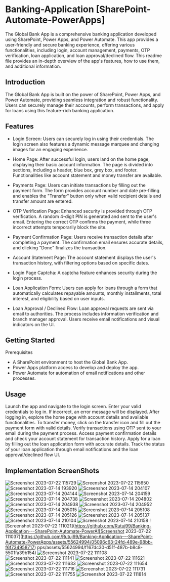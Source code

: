 # Banking-Application [SharePoint-Automate-PowerApps]

The Global Bank App is a comprehensive banking application developed using SharePoint, Power Apps, and Power Automate. This app provides a user-friendly and secure banking experience, offering various functionalities, including login, account management, payments, OTP verification, loan application, and loan approval/declined flow. This readme file provides an in-depth overview of the app's features, how to use them, and additional information.

## Introduction
The Global Bank App is built on the power of SharePoint, Power Apps, and Power Automate, providing seamless integration and robust functionality. Users can securely manage their accounts, perform transactions, and apply for loans using this feature-rich banking application.


## Features
- Login Screen: Users can securely log in using their credentials. The login screen also features a dynamic message marquee and changing images for an engaging experience.

- Home Page: After successful login, users land on the home page, displaying their basic account information. The page is divided into sections, including a header, blue box, grey box, and footer. Functionalities like account statement and money transfer are available.

- Payments Page: Users can initiate transactions by filling out the payment form. The form provides account number and date pre-filling and enables the "Transfer" button only when valid recipient details and transfer amount are entered.

- OTP Verification Page: Enhanced security is provided through OTP verification. A random 4-digit PIN is generated and sent to the user's email. Entering the correct OTP confirms the payment, while three incorrect attempts temporarily block the site.

- Payment Confirmation Page: Users receive transaction details after completing a payment. The confirmation email ensures accurate details, and clicking "Done" finalizes the transaction.

- Account Statement Page: The account statement displays the user's transaction history, with filtering options based on specific dates.

- Login Page Captcha: A captcha feature enhances security during the login process.

- Loan Application Form: Users can apply for loans through a form that automatically calculates repayable amounts, monthly installments, total interest, and eligibility based on user inputs.

- Loan Approval / Declined Flow: Loan approval requests are sent via email to authorities. The process includes information verification and branch manager approval. Users receive email notifications and visual indicators on the UI.

## Getting Started
Prerequisites
- A SharePoint environment to host the Global Bank App.
- Power Apps platform access to develop and deploy the app.
- Power Automate for automation of email notifications and other processes.


## Usage
Launch the app and navigate to the login screen.
Enter your valid credentials to log in. If incorrect, an error message will be displayed.
After logging in, explore the home page with account details and available functionalities.
To transfer money, click on the transfer icon and fill out the payment form with valid details.
Verify transactions using OTP sent to your email during the payment process.
Access payment confirmation details and check your account statement for transaction history.
Apply for a loan by filling out the loan application form with accurate details.
Track the status of your loan application through email notifications and the loan approval/declined flow UI.

## Implementation ScreenShots
![Screenshot 2023-07-22 115729](https://github.com/Rutuj99/Banking-Application---SharePoint-Automate-PowerApps/assets/55624994/32fb3f2f-ebb0-47a5-ad12-fc84dc7cd3ac)
![Screenshot 2023-07-22 115650](https://github.com/Rutuj99/Banking-Application---SharePoint-Automate-PowerApps/assets/55624994/1e994c24-52f3-488f-8534-8b4ffa065ddb)
![Screenshot 2023-07-14 193920](https://github.com/Rutuj99/Banking-Application---SharePoint-Automate-PowerApps/assets/55624994/d656968d-717b-48b7-9c93-f05311c05391)
![Screenshot 2023-07-14 204107](https://github.com/Rutuj99/Banking-Application---SharePoint-Automate-PowerApps/assets/55624994/eda663bc-5e05-4f80-a527-635c4a8dbf15)
![Screenshot 2023-07-14 204144](https://github.com/Rutuj99/Banking-Application---SharePoint-Automate-PowerApps/assets/55624994/c193e913-2d53-4161-a1ab-f814525713d2)
![Screenshot 2023-07-14 204159](https://github.com/Rutuj99/Banking-Application---SharePoint-Automate-PowerApps/assets/55624994/e54d7d42-b2db-463e-8009-5ee0e153b1af)
![Screenshot 2023-07-14 204738](https://github.com/Rutuj99/Banking-Application---SharePoint-Automate-PowerApps/assets/55624994/3150cde2-1dc2-4649-b3fa-72892f50cbc2)
![Screenshot 2023-07-14 204802](https://github.com/Rutuj99/Banking-Application---SharePoint-Automate-PowerApps/assets/55624994/171125a1-90cb-43a4-8a0d-f1763319f13f)
![Screenshot 2023-07-14 204938](https://github.com/Rutuj99/Banking-Application---SharePoint-Automate-PowerApps/assets/55624994/d53e6487-54a2-4862-803d-3ffd482f9ee7)
![Screenshot 2023-07-14 204952](https://github.com/Rutuj99/Banking-Application---SharePoint-Automate-PowerApps/assets/55624994/62214794-ba6b-4f8c-a865-b7661225d82c)
![Screenshot 2023-07-14 205015](https://github.com/Rutuj99/Banking-Application---SharePoint-Automate-PowerApps/assets/55624994/9a0bcb97-0ba5-4ab6-88a7-2b3436f91938)
![Screenshot 2023-07-14 205108](https://github.com/Rutuj99/Banking-Application---SharePoint-Automate-PowerApps/assets/55624994/ad78c490-46cb-4d6c-9181-bb6a6cd524d6)
![Screenshot 2023-07-14 205126](https://github.com/Rutuj99/Banking-Application---SharePoint-Automate-PowerApps/assets/55624994/59b888c6-9b38-4845-8313-c8dff5848348)
![Screenshot 2023-07-14 205137](https://github.com/Rutuj99/Banking-Application---SharePoint-Automate-PowerApps/assets/55624994/2912ca82-8aeb-40e2-955e-82b16de25d91)
![Screenshot 2023-07-14 210104](https://github.com/Rutuj99/Banking-Application---SharePoint-Automate-PowerApps/assets/55624994/fd0eb010-a79b-486f-8a5a-bd9a544c1e8e)
![Screenshot 2023-07-14 210158](https://github.com/Rutuj99/Banking-Application---SharePoint-Automate-PowerApps/assets/55624994/3783c55d-7ca7-46c2-b76e-88ffd5cbe773)
![Screenshot 2023-07-22 111021](https://github.com/Rutuj99/Banking-Application---SharePoint-Automate-PowerA![Screenshot 2023-07-22 111037](https://github.com/Rutuj99/Banking-Application---SharePoint-Automate-PowerApps/assets/55624994/05096c63-24fd-489e-98bb-f6f734958717)
pps/assets/55624994/f167dc30-d51f-487b-b8c8-5501fa39b154)
![Screenshot 2023-07-22 111108](https://github.com/Rutuj99/Banking-Application---SharePoint-Automate-PowerApps/assets/55624994/99825c87-707f-4b55-8251-26ffb012d7e2)
![Screenshot 2023-07-22 111141](https://github.com/Rutuj99/Banking-Application---SharePoint-Automate-PowerApps/assets/55624994/80b9e7a2-bf83-4ff5-bfe3-8a5037854000)
![Screenshot 2023-07-22 111621](https://github.com/Rutuj99/Banking-Application---SharePoint-Automate-PowerApps/assets/55624994/0976fae4-f413-48b1-9e50-4f5c39a242ba)
![Screenshot 2023-07-22 111633](https://github.com/Rutuj99/Banking-Application---SharePoint-Automate-PowerApps/assets/55624994/2349e30a-77de-49a8-9ba7-5edf1ad557c3)
![Screenshot 2023-07-22 111654](https://github.com/Rutuj99/Banking-Application---SharePoint-Automate-PowerApps/assets/55624994/5e9eed99-976c-4eac-8384-123f9128b0e5)
![Screenshot 2023-07-22 111716](https://github.com/Rutuj99/Banking-Application---SharePoint-Automate-PowerApps/assets/55624994/b0749023-8cd1-46ed-9430-53ce5de49762)
![Screenshot 2023-07-22 111731](https://github.com/Rutuj99/Banking-Application---SharePoint-Automate-PowerApps/assets/55624994/73dbc00a-61bf-4a97-b4c3-95e67cc9fa37)
![Screenshot 2023-07-22 111755](https://github.com/Rutuj99/Banking-Application---SharePoint-Automate-PowerApps/assets/55624994/38a23703-df94-4227-9d84-d4740841eb6b)
![Screenshot 2023-07-22 111814](https://github.com/Rutuj99/Banking-Application---SharePoint-Automate-PowerApps/assets/55624994/24ab1100-8f01-4ad4-b906-4aa646edc464)




















